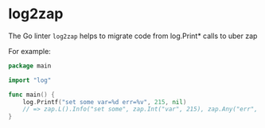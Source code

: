 # log2zap

The Go linter `log2zap` helps to migrate code from log.Print* calls to uber zap

For example:

```go
package main

import "log"

func main() {
	log.Printf("set some var=%d err=%v", 215, nil)
	// => zap.L().Info("set some", zap.Int("var", 215), zap.Any("err", nil))
}
```
